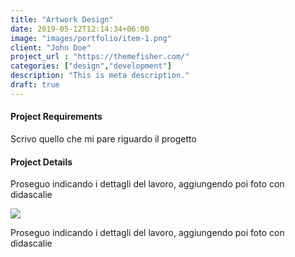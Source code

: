 ```yaml
---
title: "Artwork Design"
date: 2019-05-12T12:14:34+06:00
image: "images/portfolio/item-1.png"
client: "John Doe"
project_url : "https://themefisher.com/"
categories: ["design","development"]
description: "This is meta description."
draft: true
---
```


#### Project Requirements

Scrivo quello che mi pare riguardo il progetto

#### Project Details

Proseguo indicando i dettagli del lavoro, aggiungendo poi foto con didascalie

![](/images/portfolio/item-2.png)

Proseguo indicando i dettagli del lavoro, aggiungendo poi foto con didascalie